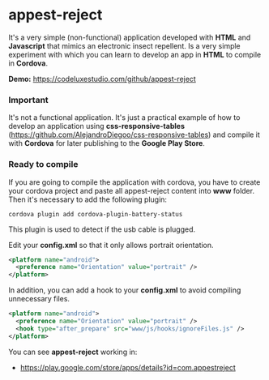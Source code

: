 # appest-reject

It's a very simple (non-functional) application developed with **HTML** and **Javascript** that mimics an electronic insect repellent. 
Is a very simple experiment with which you can learn to develop an app in **HTML** to compile in **Cordova**.

**Demo:** https://codeluxestudio.com/github/appest-reject

### Important

It's not a functional application. It's just a practical example of how to develop an application using **css-responsive-tables** (https://github.com/AlejandroDiegoo/css-responsive-tables) and compile it with **Cordova** for later publishing to the **Google Play Store**.

### Ready to compile

If you are going to compile the application with cordova, you have to create your cordova project and paste all appest-reject content into **www** folder. Then it's necessary to add the following plugin:

```
cordova plugin add cordova-plugin-battery-status
```

This plugin is used to detect if the usb cable is plugged.

Edit your **config.xml** so that it only allows portrait orientation.

```xml
<platform name="android">
  <preference name="Orientation" value="portrait" />
</platform>
```

In addition, you can add a hook to your **config.xml** to avoid compiling unnecessary files.

```xml
<platform name="android">
  <preference name="Orientation" value="portrait" />
  <hook type="after_prepare" src="www/js/hooks/ignoreFiles.js" />
</platform>
```
    
You can see **appest-reject** working in:
- https://play.google.com/store/apps/details?id=com.appestreject
